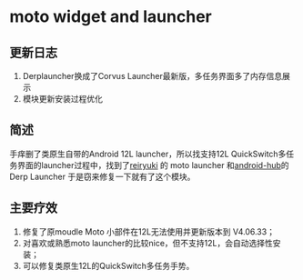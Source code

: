 ﻿# moto widget and launcher

## 更新日志
1. Derplauncher换成了Corvus Launcher最新版，多任务界面多了内存信息展示
2. 模块更新安装过程优化
##  简述
手痒删了类原生自带的Android 12L launcher，所以找支持12L QuickSwitch多任务界面的launcher过程中，找到了[reiryuki](https://github.com/reiryuki) 的 moto launcher 和[android-hub](https://www.opencode.net/android-hub)的Derp Launcher 于是窃来修复一下就有了这个模块。

## 主要疗效
1. 修复了原moudle Moto 小部件在12L无法使用并更新版本到 V4.06.33；
2. 对喜欢或熟悉moto launcher的比较nice，但不支持12L，会自动选择性安装；
3. 可以修复类原生12L的QuickSwitch多任务手势。